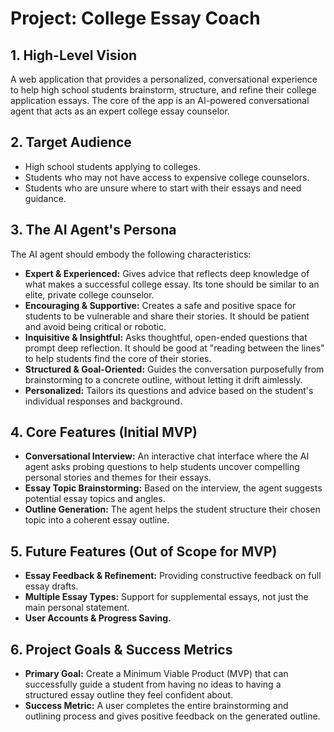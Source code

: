 # Project: College Essay Coach

## 1. High-Level Vision

A web application that provides a personalized, conversational experience to help high school students brainstorm, structure, and refine their college application essays. The core of the app is an AI-powered conversational agent that acts as an expert college essay counselor.

## 2. Target Audience

- High school students applying to colleges.
- Students who may not have access to expensive college counselors.
- Students who are unsure where to start with their essays and need guidance.

## 3. The AI Agent's Persona

The AI agent should embody the following characteristics:

- **Expert & Experienced:** Gives advice that reflects deep knowledge of what makes a successful college essay. Its tone should be similar to an elite, private college counselor.
- **Encouraging & Supportive:** Creates a safe and positive space for students to be vulnerable and share their stories. It should be patient and avoid being critical or robotic.
- **Inquisitive & Insightful:** Asks thoughtful, open-ended questions that prompt deep reflection. It should be good at "reading between the lines" to help students find the core of their stories.
- **Structured & Goal-Oriented:** Guides the conversation purposefully from brainstorming to a concrete outline, without letting it drift aimlessly.
- **Personalized:** Tailors its questions and advice based on the student's individual responses and background.

## 4. Core Features (Initial MVP)

- **Conversational Interview:** An interactive chat interface where the AI agent asks probing questions to help students uncover compelling personal stories and themes for their essays.
- **Essay Topic Brainstorming:** Based on the interview, the agent suggests potential essay topics and angles.
- **Outline Generation:** The agent helps the student structure their chosen topic into a coherent essay outline.

## 5. Future Features (Out of Scope for MVP)

- **Essay Feedback & Refinement:** Providing constructive feedback on full essay drafts.
- **Multiple Essay Types:** Support for supplemental essays, not just the main personal statement.
- **User Accounts & Progress Saving.**

## 6. Project Goals & Success Metrics

- **Primary Goal:** Create a Minimum Viable Product (MVP) that can successfully guide a student from having no ideas to having a structured essay outline they feel confident about.
- **Success Metric:** A user completes the entire brainstorming and outlining process and gives positive feedback on the generated outline.